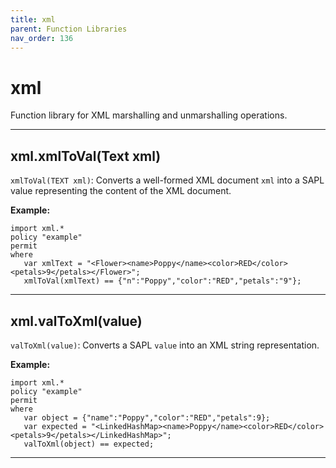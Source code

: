```yaml
---
title: xml
parent: Function Libraries
nav_order: 136
---
```

# xml

Function library for XML marshalling and unmarshalling operations.



---

## xml.xmlToVal(Text xml)

```xmlToVal(TEXT xml)```: Converts a well-formed XML document ```xml``` into a SAPL
value representing the content of the XML document.

**Example:**
```
import xml.*
policy "example"
permit
where
   var xmlText = "<Flower><name>Poppy</name><color>RED</color><petals>9</petals></Flower>";
   xmlToVal(xmlText) == {"n":"Poppy","color":"RED","petals":"9"};
```


---

## xml.valToXml(value)

```valToXml(value)```: Converts a SAPL ```value``` into an XML string representation.

**Example:**
```
import xml.*
policy "example"
permit
where
   var object = {"name":"Poppy","color":"RED","petals":9};
   var expected = "<LinkedHashMap><name>Poppy</name><color>RED</color><petals>9</petals></LinkedHashMap>";
   valToXml(object) == expected;
```


---

